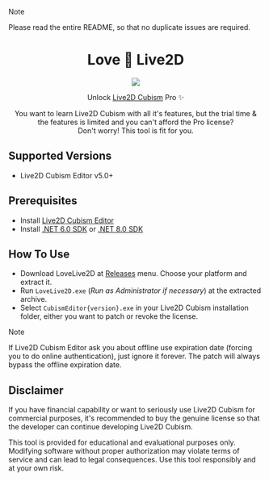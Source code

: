 > [!NOTE]  
> Please read the entire README, so that no duplicate issues are required.

<div align="center">
  <h1>Love 💖 Live2D</h1>
  <img src="./uwoh.gif" />
  <p>Unlock <a href="https://www.live2d.com/en/" title="Visit Live2D official website">Live2D Cubism</a> Pro ✨</p>

  <p>You want to learn Live2D Cubism with all it's features, but the trial time & the features is limited and you can't afford the Pro license?<br/>Don't worry! This tool is fit for you.</p>
</div>

## Supported Versions

- Live2D Cubism Editor v5.0+

## Prerequisites

- Install [Live2D Cubism Editor](https://www.live2d.com/en/cubism/download/editor/ "Live2D Cubism Editor")
- Install [.NET 6.0 SDK](https://dotnet.microsoft.com/download/dotnet/6.0 ".NET 6.0 SDK") or [.NET 8.0 SDK](https://dotnet.microsoft.com/download/dotnet/8.0 ".NET 8.0 SDK")

## How To Use

- Download LoveLive2D at [Releases](https://github.com/kiraio-moe/LoveLive2D/ "Releases") menu. Choose your platform and extract it.
- Run `LoveLive2D.exe` (_Run as Administrator if necessary_) at the extracted archive.
- Select `CubismEditor{version}.exe` in your Live2D Cubism installation folder, either you want to patch or revoke the license.

> [!NOTE]  
> If Live2D Cubism Editor ask you about offline use expiration date (forcing you to do online authentication), just ignore it forever. The patch will always bypass the offline expiration date.

## Disclaimer

If you have financial capability or want to seriously use Live2D Cubism for commercial purposes, it's recommended to buy the genuine license so that the developer can continue developing Live2D Cubism.

This tool is provided for educational and evaluational purposes only. Modifying software without proper authorization may violate terms of service and can lead to legal consequences. Use this tool responsibly and at your own risk.
